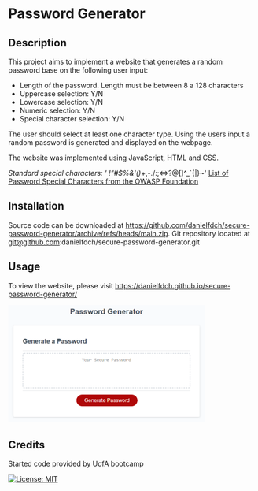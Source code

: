 
# Password Generator

## Description

This project aims to implement a website that generates a random password base on the following user input:

* Length of the password. Length must be between 8 a 128 characters
* Uppercase selection: Y/N
* Lowercase selection: Y/N
* Numeric selection: Y/N
* Special character selection: Y/N  

The user should select at least one character type. Using the users input a random password is generated and displayed on the webpage.

The website was implemented using JavaScript, HTML and CSS.

*Standard special characters: ' !"#$%&'()*+,-./:;<=>?@[\]^_`{|}~'
<a href="https://www.owasp.org/index.php/Password_special_characters">List of Password Special Characters from the OWASP Foundation</a>

## Installation
Source code can be downloaded at https://github.com/danielfdch/secure-password-generator/archive/refs/heads/main.zip.
Git repository located at git@github.com:danielfdch/secure-password-generator.git 

## Usage
To view the website, please visit https://danielfdch.github.io/secure-password-generator/

<img src="./assets/images/website.PNG" width="400" />

## Credits

Started code provided by UofA bootcamp

[![License: MIT](https://img.shields.io/badge/License-MIT-yellow.svg)](https://opensource.org/licenses/MIT)


<!-- 
User Story
AS AN employee with access to sensitive data
I WANT to randomly generate a password that meets certain criteria
SO THAT I can create a strong password that provides greater security

Acceptance Criteria
GIVEN I need a new, secure password
WHEN I click the button to generate a password
THEN I am presented with a series of prompts for password criteria
WHEN prompted for password criteria
THEN I select which criteria to include in the password
WHEN prompted for the length of the password
THEN I choose a length of at least 8 characters and no more than 128 characters
WHEN asked for character types to include in the password
THEN I confirm whether or not to include lowercase, uppercase, numeric, and/or special characters
WHEN I answer each prompt
THEN my input should be validated and at least one character type should be selected
WHEN all prompts are answered
THEN a password is generated that matches the selected criteria
WHEN the password is generated
THEN the password is either displayed in an alert or written to the page -->
